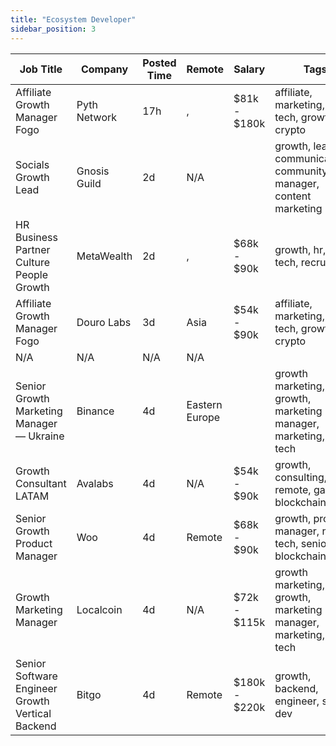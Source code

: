 ```yaml
---
title: "Ecosystem Developer"
sidebar_position: 3
---
```


| Job Title | Company | Posted Time | Remote | Salary | Tags | Apply Link |
|-----------|---------|-------------|--------|--------|------|------------|
| Affiliate Growth Manager Fogo | Pyth Network | 17h | , | $81k - $180k | affiliate, marketing, non tech, growth, crypto | [Apply](https://web3.career/affiliate-growth-manager-fogo-pythnetwork/124739) |
| Socials Growth Lead | Gnosis Guild | 2d | N/A |  | growth, lead, communications, community manager, content marketing | [Apply](https://web3.career/socials-growth-lead-gnosis-guild/122550) |
| HR Business Partner Culture People Growth | MetaWealth | 2d | , | $68k - $90k | growth, hr, non tech, recruiter | [Apply](https://web3.career/hr-business-partner-culture-people-growth-metawealth/122319) |
| Affiliate Growth Manager Fogo | Douro Labs | 3d | Asia | $54k - $90k | affiliate, marketing, non tech, growth, crypto | [Apply](https://web3.career/affiliate-growth-manager-fogo-dourolabs/122122) |
| N/A | N/A | N/A | N/A |  |  | [Apply](https://web3.career/metana) |
| Senior Growth Marketing Manager — Ukraine | Binance | 4d | Eastern Europe |  | growth marketing, growth, marketing manager, marketing, non tech | [Apply](https://web3.career/senior-growth-marketing-manager-ukraine-binance/120966) |
| Growth Consultant LATAM | Avalabs | 4d | N/A | $54k - $90k | growth, consulting, remote, gaming, blockchain | [Apply](https://web3.career/growth-consultant-latam-avalabs/80818) |
| Senior Growth Product Manager | Woo | 4d | Remote | $68k - $90k | growth, product manager, non tech, senior, blockchain | [Apply](https://web3.career/senior-growth-product-manager-woo/95664) |
| Growth Marketing Manager | Localcoin | 4d | N/A | $72k - $115k | growth marketing, growth, marketing manager, marketing, non tech | [Apply](https://web3.career/growth-marketing-manager-localcoin/77971) |
| Senior Software Engineer Growth Vertical Backend | Bitgo | 4d | Remote | $180k - $220k | growth, backend, engineer, senior, dev | [Apply](https://web3.career/senior-software-engineer-growth-vertical-backend-bitgo/119481) |
